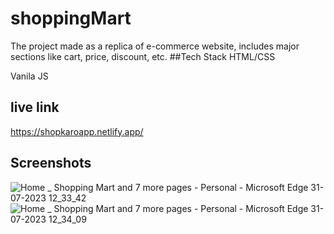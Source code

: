 # shoppingMart
The project made as a replica of e-commerce website, includes major sections like cart, price, discount, etc.
##Tech Stack
 HTML/CSS

 Vanila JS

 ## live link
 https://shopkaroapp.netlify.app/

 ## Screenshots
![Home _ Shopping Mart and 7 more pages - Personal - Microsoft​ Edge 31-07-2023 12_33_42](https://github.com/Abhirawat623/shoppingMart/assets/131130116/8af8590c-0842-426c-911a-73ff950a80eb)
![Home _ Shopping Mart and 7 more pages - Personal - Microsoft​ Edge 31-07-2023 12_34_09](https://github.com/Abhirawat623/shoppingMart/assets/131130116/0d77c832-02aa-4872-9692-95328e177d22)


